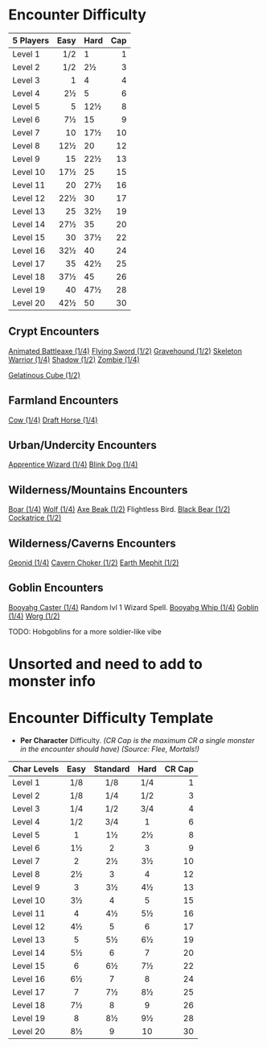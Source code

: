 # Encounter Difficulty

| 5 Players | Easy | Hard | Cap |
| :-------- | ---: | :--- | --: |
| Level 1   | 1/2  |    1 |   1 |
| Level 2   | 1/2  |   2½ |   3 |
| Level 3   | 1    |    4 |   4 |
| Level 4   | 2½   |    5 |   6 |
| Level 5   | 5    |  12½ |   8 |
| Level 6   | 7½   |   15 |   9 |
| Level 7   | 10   |  17½ |  10 |
| Level 8   | 12½  |   20 |  12 |
| Level 9   | 15   |  22½ |  13 |
| Level 10  | 17½  |   25 |  15 |
| Level 11  | 20   |  27½ |  16 |
| Level 12  | 22½  |   30 |  17 |
| Level 13  | 25   |  32½ |  19 |
| Level 14  | 27½  |   35 |  20 |
| Level 15  | 30   |  37½ |  22 |
| Level 16  | 32½  |   40 |  24 |
| Level 17  | 35   |  42½ |  25 |
| Level 18  | 37½  |   45 |  26 |
| Level 19  | 40   |  47½ |  28 |
| Level 20  | 42½  |   50 |  30 |

## Crypt Encounters
[Animated Battleaxe (1/4)](dm/monsters.md#animated-battleaxe)
[Flying Sword (1/2)](dm/monsters.md#flying-sword)
[Gravehound (1/2)](dm/monsters.md#gravehound)
[Skeleton Warrior (1/4)](dm/monsters.md#skeleton-warrior)
[Shadow (1/2)](dm/monsters.md#shadow)
[Zombie (1/4)](dm/monsters.md#zombie)

[Gelatinous Cube (1/2)](dm/monsters.md#gelatinous-cube) 



## Farmland Encounters
[Cow (1/4)](dm/monsters.md#cow)
[Draft Horse (1/4)](dm/monsters.md#draft-horse)



## Urban/Undercity Encounters
[Apprentice Wizard (1/4)](dm/monsters.md#apprentice-wizard)
[Blink Dog (1/4)](dm/monsters.md#blink-dog)


## Wilderness/Mountains Encounters
[Boar (1/4)](dm/monsters.md#boar)
[Wolf (1/4)](dm/monsters.md#wolf)
[Axe Beak (1/2)](dm/monsters.md#axe-beak) Flightless Bird.
[Black Bear (1/2)](dm/monsters.md#black-bear)
[Cockatrice (1/2)](dm/monsters.md#cockatrice)


## Wilderness/Caverns Encounters
[Geonid (1/4)](dm/monsters.md#geonid) 
[Cavern Choker (1/2)](dm/monsters.md#cavern-choker)
[Earth Mephit (1/2)](dm/monsters.md#earth-mephit)


## Goblin Encounters
[Booyahg Caster (1/4)](dm/monsters.md#booyahg-caster) Random lvl 1 Wizard Spell.
[Booyahg Whip (1/4)](dm/monsters.md#booyahg-whip)
[Goblin (1/4)](dm/monsters.md#goblin)
[Worg (1/2)](dm/monsters.md#worg)


TODO: Hobgoblins for a more soldier-like vibe

# Unsorted and need to add to monster info




# Encounter Difficulty Template

- **Per Character** Difficulty. *(CR Cap is the maximum CR a single monster in the encounter should have)* *(Source: Flee, Mortals!)*

| Char Levels | Easy | Standard | Hard | CR Cap |
| :---------- | :--: | :------: | :--: | -----: |
| Level 1     | 1/8  |   1/8    | 1/4  |      1 |
| Level 2     | 1/8  |   1/4    | 1/2  |      3 |
| Level 3     | 1/4  |   1/2    | 3/4  |      4 |
| Level 4     | 1/2  |   3/4    |  1   |      6 |
| Level 5     |  1   |    1½    |  2½  |      8 |
| Level 6     |  1½  |    2     |  3   |      9 |
| Level 7     |  2   |    2½    |  3½  |     10 |
| Level 8     |  2½  |    3     |  4   |     12 |
| Level 9     |  3   |    3½    |  4½  |     13 |
| Level 10    |  3½  |    4     |  5   |     15 |
| Level 11    |  4   |    4½    |  5½  |     16 |
| Level 12    |  4½  |    5     |  6   |     17 |
| Level 13    |  5   |    5½    |  6½  |     19 |
| Level 14    |  5½  |    6     |  7   |     20 |
| Level 15    |  6   |    6½    |  7½  |     22 |
| Level 16    |  6½  |    7     |  8   |     24 |
| Level 17    |  7   |    7½    |  8½  |     25 |
| Level 18    |  7½  |    8     |  9   |     26 |
| Level 19    |  8   |    8½    |  9½  |     28 |
| Level 20    |  8½  |    9     |  10  |     30 |